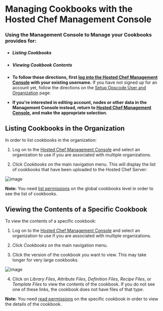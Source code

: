 Managing Cookbooks with the Hosted Chef Management Console
==========================================================

  

### Using the Management Console to Manage your Cookbooks provides for:

-   ##### Listing Cookbooks

-   ##### Viewing Cookbook Contents

-   **To follow these directions, first [log into the Hosted Chef
    Management
    Console](Managing%20your%20Account%20and%20Billing%20Information.html#ManagingyourAccountandBillingInformation-LogintotheManagementConsole)
    with your existing username.** If you have not signed up for an
    account yet, follow the directions on the [Setup Opscode User and
    Organization](Setup%20Opscode%20User%20and%20Organization.html "Setup Opscode User and Organization")
    page.

-   **If you're interested in editing account, nodes or other data in
    the Management Console instead, return to [Hosted Chef Management
    Console](Hosted%20Chef%20Management%20Console.html "Hosted Chef Management Console"),
    and make the appropriate selection.**

Listing Cookbooks in the Organization
-------------------------------------

In order to list cookbooks in the organization:

1. Log on to the [Hosted Chef Management
Console](http://manage.opscode.com) and select an organization to use if
you are associated with multiple organizations.

2. Click *Cookbooks* on the main navigation menu. This will display the
list of cookbooks that have been uploaded to the Hosted Chef Server:

![image](../attachments/19923225/20086905.png)

**Note:** You need [list
permissions](Managing%20Permissions%20with%20the%20Hosted%20Chef%20Management%20Console.html "Managing Permissions with the Hosted Chef Management Console")
on the global cookbooks level in order to see the list of cookbooks.

Viewing the Contents of a Specific Cookbook
-------------------------------------------

To view the contents of a specific cookbook:

1. Log on to the [Hosted Chef Management
Console](http://manage.opscode.com) and select an organization to use if
you are associated with multiple organizations.

2. Click *Cookbooks* on the main navigation menu.

3. Click the version of the cookbook you want to view. This may take
longer for very large cookbooks.

![image](../attachments/19923225/20086904.png)

4. Click on *Library Files*, *Attribute Files*, *Definition Files*,
*Recipe Files*, or *Template Files* to view the contents of the
cookbook. If you do not see one of these links, the cookbook does not
have files of that type.

**Note:** You need [read
permissions](Managing%20Permissions%20with%20the%20Hosted%20Chef%20Management%20Console.html "Managing Permissions with the Hosted Chef Management Console")
on the specific cookbook in order to view the details of the cookbook.

  
  
  
  

  
